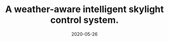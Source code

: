 ---
title: "A weather-aware intelligent skylight control system."
collection: publications
permalink: /publication/patent-1
date: 2020-05-26
level: patent
venue: 'CN patent'
link: 'https://www.cnipa.gov.cn/'
citation: 'B. Jia, Q. Hu, <b>B. Wang</b>. A weather-aware intelligent skylight control system[P]. China:CN202010452971.5, 2020-05-26.'
---